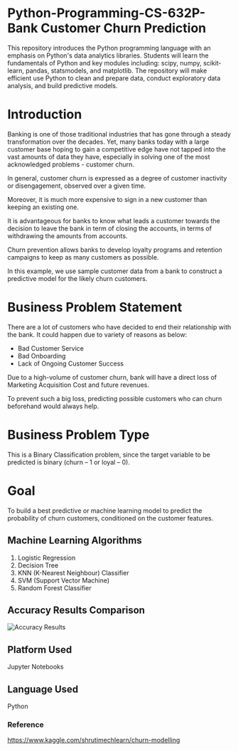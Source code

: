 # Python-Programming-CS-632P-Bank Customer Churn Prediction

This repository introduces the Python programming language with an emphasis on Python's data analytics libraries. Students will learn the fundamentals of Python and key modules including: scipy, numpy, scikit-learn, pandas, statsmodels, and matplotlib. The repository will make efficient use Python to clean and prepare data, conduct exploratory data analysis, and build predictive models.

# Introduction

Banking is one of those traditional industries that has gone through a steady transformation over the decades. Yet, many banks today with a large customer base hoping to gain a competitive edge have not tapped into the vast amounts of data they have, especially in solving one of the most acknowledged problems - customer churn.

In general, customer churn is expressed as a degree of customer inactivity or disengagement, observed over a given time.

Moreover, it is much more expensive to sign in a new customer than keeping an existing one.

It is advantageous for banks to know what leads a customer towards the decision to leave the bank in term of closing the accounts, in terms of withdrawing the amounts from accounts.

Churn prevention allows banks to develop loyalty programs and retention campaigns to keep as many customers as possible.

In this example, we use sample customer data from a bank to construct a predictive model for the likely churn customers.

# Business Problem Statement

There are a lot of customers who have decided to end their relationship with the bank. It could happen due to variety of reasons as below:

- Bad Customer Service
- Bad Onboarding
- Lack of Ongoing Customer Success

Due to a high-volume of customer churn, bank will have a direct loss of Marketing Acquisition Cost and future revenues.

To prevent such a big loss, predicting possible customers who can churn beforehand would always help.

# Business Problem Type

This is a Binary Classification problem, since the target variable to be predicted is binary (churn – 1 or loyal – 0).

# Goal

To build a best predictive or machine learning model to predict the probability of churn customers, conditioned on the customer features.

## Machine Learning Algorithms
1. Logistic Regression
2. Decision Tree
3. KNN (K-Nearest Neighbour) Classifier
4. SVM (Support Vector Machine)
5. Random Forest Classifier


## Accuracy Results Comparison

![Accuracy Results](https://user-images.githubusercontent.com/58543691/90217837-42b02e80-ddd0-11ea-8209-a748aa4107e9.png)


## Platform Used
Jupyter Notebooks

## Language Used
Python

### Reference
https://www.kaggle.com/shrutimechlearn/churn-modelling
